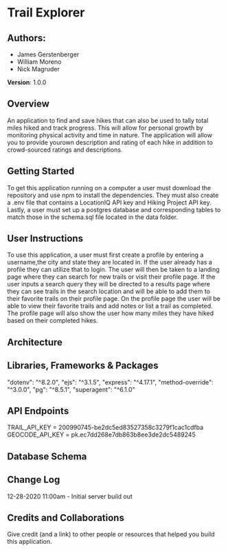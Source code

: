 # Trail Explorer

## Authors:
* James Gerstenberger
* William Moreno
* Nick Magruder

**Version**: 1.0.0

## Overview
An application to find and save hikes that can also be used to tally total miles hiked and track progress. This will allow for personal growth by monitoring physical activity and time in nature. The application will allow you to provide yourown description and rating of each hike in addition to crowd-sourced ratings and descriptions.

## Getting Started
To get this application running on a computer a user must download the repository and use npm to install the dependencies. They must also create a .env file that contains a LocationIQ API key and Hiking Project API key. Lastly, a user must set up a postgres database and corresponding tables to match those in the schema.sql file located in the data folder.

## User Instructions
To use this application, a user must first create a profile by entering a username,the city and state they are located in. If the user already has a profile they can utilize that to login. The user will then be taken to a landing page where they can search for new trails or visit their profile page. If the user inputs a search query they will be directed to a results page where they can see trails in the search location and will be able to add them to their favorite trails on their profile page. On the profile page the user will be able to view their favorite trails and add notes or list a trail as completed. The profile page will also show the user how many miles they have hiked based on their completed hikes.

## Architecture
<!-- Provide a detailed description of the application design. What technologies (languages, libraries, etc) you're using, and any other relevant design information. -->

## Libraries, Frameworks & Packages
  "dotenv": "^8.2.0",
  "ejs": "^3.1.5",
  "express": "^4.17.1",
  "method-override": "^3.0.0",
  "pg": "^8.5.1",
  "superagent": "^6.1.0"

## API Endpoints
TRAIL_API_KEY = 200990745-be2dc5ed83527358c3279f1cac1cdfba
GEOCODE_API_KEY = pk.ec7dd268e7db863b8ee3de2dc5489245

## Database Schema

## Change Log
12-28-2020 11:00am - Initial server build out

## Credits and Collaborations
Give credit (and a link) to other people or resources that helped you build this application.

<!-- TODO -->
<!-- error message for sign ins -->
<!-- Username placement on modal and also changing margins based on new/returning user -->
